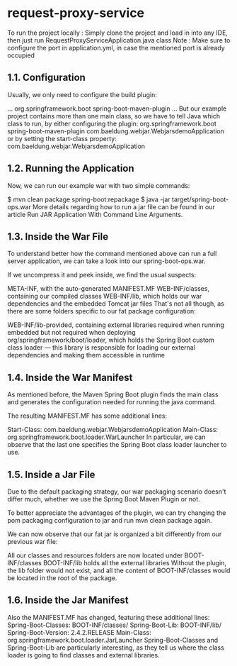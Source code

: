 # request-proxy-service

To run the project locally : 
Simply clone the project and load in into any IDE, then just run RequestProxyServiceApplication.java class
Note : Make sure to configure the port in application.yml, in case the mentioned port is already occupied

1.1. Configuration
--
Usually, we only need to configure the build plugin:

<build>
    <plugins>
        ...
        <plugin>
            <groupId>org.springframework.boot</groupId>
            <artifactId>spring-boot-maven-plugin</artifactId>
        </plugin>
        ...
    </plugins>
</build>
But our example project contains more than one main class, so we have to tell Java which class to run, by either configuring the plugin:

<plugin>
    <groupId>org.springframework.boot</groupId>
    <artifactId>spring-boot-maven-plugin</artifactId>
    <executions>
        <execution>
            <configuration>
                <mainClass>com.baeldung.webjar.WebjarsdemoApplication</mainClass>
            </configuration>
        </execution>
    </executions>
</plugin>
or by setting the start-class property:

<properties>
    <start-class>com.baeldung.webjar.WebjarsdemoApplication</start-class>
</properties>

1.2. Running the Application
--
Now, we can run our example war with two simple commands:

$ mvn clean package spring-boot:repackage
$ java -jar target/spring-boot-ops.war
More details regarding how to run a jar file can be found in our article Run JAR Application With Command Line Arguments.

1.3. Inside the War File
--
To understand better how the command mentioned above can run a full server application, we can take a look into our spring-boot-ops.war.

If we uncompress it and peek inside, we find the usual suspects:

META-INF, with the auto-generated MANIFEST.MF
WEB-INF/classes, containing our compiled classes
WEB-INF/lib, which holds our war dependencies and the embedded Tomcat jar files
That's not all though, as there are some folders specific to our fat package configuration:

 WEB-INF/lib-provided, containing external libraries required when running embedded but not required when deploying
org/springframework/boot/loader, which holds the Spring Boot custom class loader — this library is responsible for loading our external dependencies and making them accessible in runtime

1.4. Inside the War Manifest
--
As mentioned before, the Maven Spring Boot plugin finds the main class and generates the configuration needed for running the java command.

The resulting MANIFEST.MF has some additional lines:

Start-Class: com.baeldung.webjar.WebjarsdemoApplication
Main-Class: org.springframework.boot.loader.WarLauncher
In particular, we can observe that the last one specifies the Spring Boot class loader launcher to use.

1.5. Inside a Jar File
--
Due to the default packaging strategy, our war packaging scenario doesn't differ much, whether we use the Spring Boot Maven Plugin or not.

To better appreciate the advantages of the plugin, we can try changing the pom packaging configuration to jar and run mvn clean package again.

We can now observe that our fat jar is organized a bit differently from our previous war file:

All our classes and resources folders are now located under BOOT-INF/classes
BOOT-INF/lib holds all the external libraries
Without the plugin, the lib folder would not exist, and all the content of BOOT-INF/classes would be located in the root of the package.

1.6. Inside the Jar Manifest
--
Also the MANIFEST.MF has changed, featuring these additional lines:
Spring-Boot-Classes: BOOT-INF/classes/
Spring-Boot-Lib: BOOT-INF/lib/
Spring-Boot-Version: 2.4.2.RELEASE
Main-Class: org.springframework.boot.loader.JarLauncher
Spring-Boot-Classes and Spring-Boot-Lib are particularly interesting, as they tell us where the class loader is going to find classes and external libraries.

